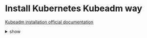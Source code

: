 # Install Kubernetes Kubeadm way

[Kubeadm installation official documentation](https://kubernetes.io/docs/setup/production-environment/tools/kubeadm/install-kubeadm/)


<details><summary>show</summary>
<p>
  
```bash
# Create VM's for master and workder nodes.

set net.bridge.bridge-nf-call-iptables to 1

cat <<EOF | sudo tee /etc/modules-load.d/k8s.conf
br_netfilter
EOF

cat <<EOF | sudo tee /etc/sysctl.d/k8s.conf
net.bridge.bridge-nf-call-ip6tables = 1
net.bridge.bridge-nf-call-iptables = 1
EOF

sudo sysctl --system
# Install container runtime if not installed.
# Install kubeadm, kubectl and kubelet on all nodes

sudo apt-get update
sudo apt-get install -y apt-transport-https ca-certificates curl

sudo mkdir -m 755 /etc/apt/keyrings

curl -fsSL https://pkgs.k8s.io/core:/stable:/v1.27/deb/Release.key | sudo gpg --dearmor -o /etc/apt/keyrings/kubernetes-apt-keyring.gpg

echo 'deb [signed-by=/etc/apt/keyrings/kubernetes-apt-keyring.gpg] https://pkgs.k8s.io/core:/stable:/v1.27/deb/ /' | sudo tee /etc/apt/sources.list.d/kubernetes.list

sudo apt-get update

# To see the new version labels
sudo apt-cache madison kubeadm

sudo apt-get install -y kubelet=1.27.0-2.1 kubeadm=1.27.0-2.1 kubectl=1.27.0-2.1

sudo apt-mark hold kubelet kubeadm kubectl

# in master node

ifconfig eth0

kubeadm init --apiserver-cert-extra-sans=controlplane --apiserver-advertise-address 192.23.108.8 --pod-network-cidr=10.244.0.0/16

# create token to let nodes join controlplane

# In worker node
kubeadm join 192.23.108.8:6443 --token thubfg.xxx

```

</p>
</details>

